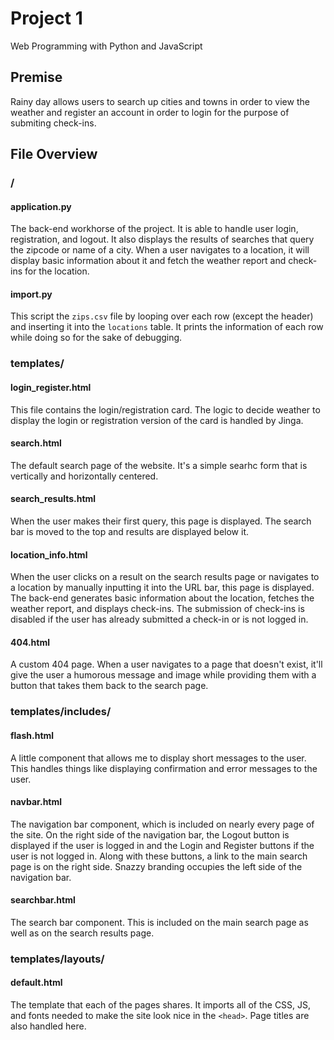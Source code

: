 # Project 1

Web Programming with Python and JavaScript

## Premise

Rainy day allows users to search up cities and towns in order to view the
weather and register an account in order to login for the purpose of submiting
check-ins.

## File Overview

### /

#### application.py

The back-end workhorse of the project. It is able to handle user login,
registration, and logout. It also displays the results of searches that query
the zipcode or name of a city. When a user navigates to a location, it will
display basic information about it and fetch the weather report and check-ins
for the location.

#### import.py

This script the `zips.csv` file by looping over each row (except the header) and
inserting it into the `locations` table. It prints the information of each row
while doing so for the sake of debugging.

### templates/

#### login_register.html

This file contains the login/registration card. The logic to decide weather
to display the login or registration version of the card is handled by Jinga.

#### search.html

The default search page of the website. It's a simple searhc form that is
vertically and horizontally centered.

#### search_results.html

When the user makes their first query, this page is displayed. The search bar is
moved to the top and results are displayed below it.

#### location_info.html

When the user clicks on a result on the search results page or navigates to a
location by manually inputting it into the URL bar, this page is displayed. The
back-end generates basic information about the location, fetches the weather
report, and displays check-ins. The submission of check-ins is disabled if
the user has already submitted a check-in or is not logged in.

#### 404.html

A custom 404 page. When a user navigates to a page that doesn't exist, it'll
give the user a humorous message and image while providing them with a button
that takes them back to the search page.

### templates/includes/

#### flash.html

A little component that allows me to display short messages to the user. This
handles things like displaying confirmation and error messages to the user.

#### navbar.html

The navigation bar component, which is included on nearly every page of the
site. On the right side of the navigation bar, the Logout button is displayed if
the user is logged in and the Login and Register buttons if the user is not
logged in. Along with these buttons, a link to the main search page is on the
right side. Snazzy branding occupies the left side of the navigation bar.

#### searchbar.html

The search bar component. This is included on the main search page as well as
on the search results page.

### templates/layouts/

#### default.html

The template that each of the pages shares. It imports all of the CSS, JS, and
fonts needed to make the site look nice in the `<head>`. Page titles are also
handled here.
